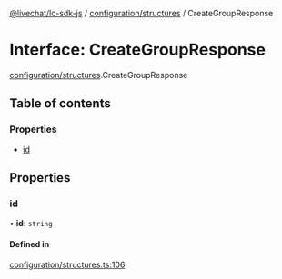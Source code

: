 [@livechat/lc-sdk-js](../README.md) / [configuration/structures](../modules/configuration_structures.md) / CreateGroupResponse

# Interface: CreateGroupResponse

[configuration/structures](../modules/configuration_structures.md).CreateGroupResponse

## Table of contents

### Properties

- [id](configuration_structures.CreateGroupResponse.md#id)

## Properties

### id

• **id**: `string`

#### Defined in

[configuration/structures.ts:106](https://github.com/livechat/lc-sdk-js/blob/7431f2f/src/configuration/structures.ts#L106)
